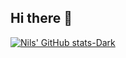## Hi there 👋

[![Nils' GitHub stats-Dark](https://github-readme-stats.vercel.app/api?username=Sarnuza&show_icons=true&theme=dark#gh-dark-mode-only)](https://github.com/Sarnuza/github-readme-stats#gh-dark-mode-only)
